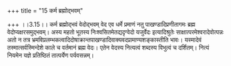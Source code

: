 +++
title = "15 कर्म ब्रह्मोद्भवम्"

+++
।।3.15।। कर्म ब्रह्मोद्भवं वेदोद्भवम् वेद एव धर्मे प्रमाणं नतु
पाखण्डादिप्रणीतागमः ब्रह्म वेदोप्यक्षरसमुद्भवम्। अस्य महतो भूतस्य
निःश्वसितमेतद्यदृग्वेदो यजुर्वेदः इत्यादिश्रुतेः
साक्षात्परमेश्वरादेवोत्पन्नः अतो न तत्र
भ्रमविप्रलम्भकत्वादिदोषाक्रान्तपाखण्डादिवाक्यवदप्रामाण्यशङ्कास्तीति
भावः। यस्मादेवं तस्मात्सर्वस्मिन्देशे काले च वर्तमानं ब्रह्म वेदः। एतेन
वेदस्य नित्यत्वं शब्दस्य विभुत्वं च दर्शितम्। नित्यं नियमेन यज्ञे
प्रतिष्ठितं तात्पर्येण पर्यवसन्नम्।

